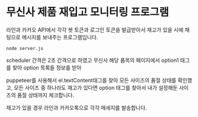 # 무신사 제품 재입고 모니터링 프로그램

라인과 카카오 API에서 각각 봇 토큰과 로그인 토큰을 발급받아서 재고가 있을 시에 채팅으로 메시지를 보내주는 프로그램입니다.

```
node server.js
```

scheduler 간격은 2초 간격으로 하였고 무신사 해당 품목의 페이지에서 option1 태그를 찾아 option 목록들 정보를 받아  

puppeteer를 사용해서 el.textContent태그를 찾아 모든 사이즈의 품절 상태를 확인했고, 모든 사이즈 중 하나라도 재고가 있다면 option 태그를 찾아서 내가 설정해둔 사이즈의 품절 상태까지 체크합니다.

재고가 있을 경우 라인과 카카오톡으로 각각 메세지를 발송합니다.

